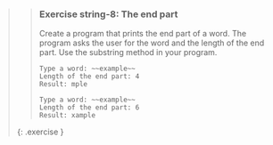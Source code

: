 >> ### Exercise string-8: The end part
>> 
>> Create a program that prints the end part of a word. The program asks the user for the word and the length of the end part. Use the substring method in your program.
>> 
>> ```output
>>Type a word: ~~example~~
>> Length of the end part: 4
>> Result: mple
>>```
>>
>>```output
>> Type a word: ~~example~~
>> Length of the end part: 6
>> Result: xample
>>```
>> 
>{: .exercise }
